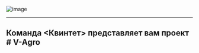 ![image](https://user-images.githubusercontent.com/90931685/175912670-b562d103-da52-4157-84e5-431f0591f3bd.png)

______________________________

## Команда <Квинтет> представляет вам проект # V-Agro







